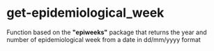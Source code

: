 # get-epidemiological_week
Function based on the **"epiweeks"** package that returns the year and number of epidemiological week from a date in dd/mm/yyyy format


